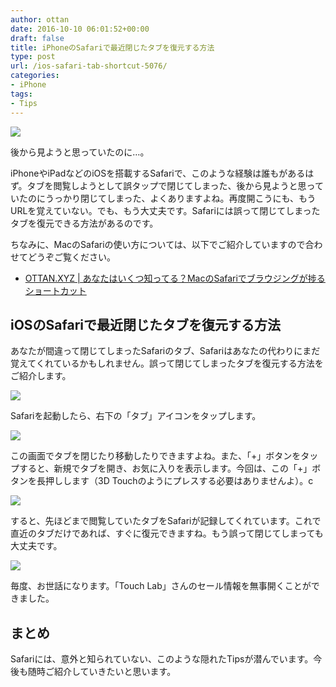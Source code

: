 ```yaml
---
author: ottan
date: 2016-10-10 06:01:52+00:00
draft: false
title: iPhoneのSafariで最近閉じたタブを復元する方法
type: post
url: /ios-safari-tab-shortcut-5076/
categories:
- iPhone
tags:
- Tips
---
```


![](/images/2016/10/161010-57fb2ba32b741.jpg)






後から見ようと思っていたのに…。





iPhoneやiPadなどのiOSを搭載するSafariで、このような経験は誰もがあるはず。タブを閲覧しようとして誤タップで閉じてしまった、後から見ようと思っていたのにうっかり閉じてしまった、よくありますよね。再度開こうにも、もうURLを覚えていない。でも、もう大丈夫です。Safariには誤って閉じてしまったタブを復元できる方法があるのです。





ちなみに、MacのSafariの使い方については、以下でご紹介していますので合わせてどうぞご覧ください。



* [OTTAN.XYZ | あなたはいくつ知ってる？MacのSafariでブラウジングが捗るショートカット](/safari-keyboard-shortcut-4877/)


## iOSのSafariで最近閉じたタブを復元する方法





あなたが間違って閉じてしまったSafariのタブ、Safariはあなたの代わりにまだ覚えてくれているかもしれません。誤って閉じてしまったタブを復元する方法をご紹介します。





![](/images/2016/10/161010-57fb2c7dc5b22.png)






Safariを起動したら、右下の「タブ」アイコンをタップします。





![](/images/2016/10/161010-57fb2c843e765.png)






この画面でタブを閉じたり移動したりできますよね。また、「+」ボタンをタップすると、新規でタブを開き、お気に入りを表示します。今回は、この「+」ボタンを長押しします（3D Touchのようにプレスする必要はありませんよ）。c





![](/images/2016/10/161010-57fb2c89d4a00.png)






すると、先ほどまで閲覧していたタブをSafariが記録してくれています。これで直近のタブだけであれば、すぐに復元できますね。もう誤って閉じてしまっても大丈夫です。





![](/images/2016/10/161010-57fb2c8f1c8ef.png)






毎度、お世話になります。「Touch Lab」さんのセール情報を無事開くことができました。





## まとめ





Safariには、意外と知られていない、このような隠れたTipsが潜んでいます。今後も随時ご紹介していきたいと思います。
